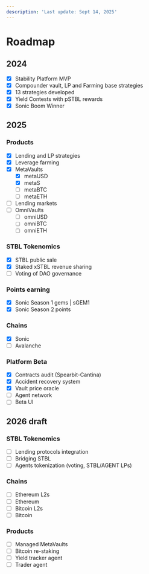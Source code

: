 ```yaml
---
description: 'Last update: Sept 14, 2025'
---
```


# Roadmap

## 2024

* [x] Stability Platform MVP
* [x] Compounder vault, LP and Farming base strategies
* [x] 13 strategies developed
* [x] Yield Contests with pSTBL rewards
* [x] Sonic Boom Winner

## 2025

### Products

* [x] Lending and LP strategies
* [x] Leverage farming
* [x] MetaVaults
  * [x] metaUSD
  * [x] metaS
  * [ ] metaBTC
  * [ ] metaETH
* [ ] Lending markets
* [ ] OmniVaults
  * [ ] omniUSD
  * [ ] omniBTC
  * [ ] omniETH

### STBL Tokenomics

* [x] STBL public sale
* [x] Staked xSTBL revenue sharing
* [ ] Voting of DAO governance

### Points earning

* [x] Sonic Season 1 gems | sGEM1
* [x] Sonic Season 2 points

### Chains

* [x] Sonic
* [ ] Avalanche

### Platform Beta

* [x] Contracts audit (Spearbit-Cantina)
* [x] Accident recovery system
* [x] Vault price oracle
* [ ] Agent network
* [ ] Beta UI

## 2026 draft

### STBL Tokenomics

* [ ] Lending protocols integration
* [ ] Bridging STBL
* [ ] Agents tokenization (voting, STBL/AGENT LPs)

### Chains

* [ ] Ethereum L2s
* [ ] Ethereum
* [ ] Bitcoin L2s
* [ ] Bitcoin

### Products

* [ ] Managed MetaVaults
* [ ] Bitcoin re-staking
* [ ] Yield tracker agent
* [ ] Trader agent
